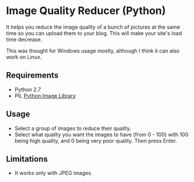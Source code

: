 Image Quality Reducer (Python)
============================

It helps you reduce the image quality of a bunch of pictures at the same time so you can upload them to your blog. This will make your site's load time decrease.

This was thought for Windows usage mostly, although I think it can also work on Linux.


## Requirements

- Python 2.7
- PIL [Python Image Library](http://www.pythonware.com/products/pil/)

## Usage

- Select a group of images to reduce their quality.
- Select what quality you want the images to have (from 0 - 100) with 100 being high quality, and 0 being very poor quality. Then press Enter.

## Limitations

- It works only with JPEG images.
